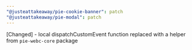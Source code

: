 ```yaml
---
"@justeattakeaway/pie-cookie-banner": patch
"@justeattakeaway/pie-modal": patch
---
```


[Changed] - local dispatchCustomEvent function replaced with a helper from `pie-webc-core` package
